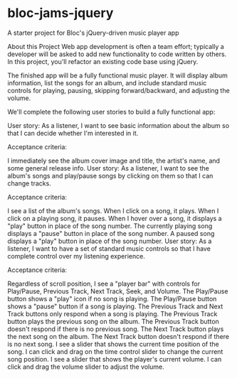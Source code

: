 # bloc-jams-jquery
A starter project for Bloc's jQuery-driven music player app

About this Project
Web app development is often a team effort; typically a developer will be asked to add new functionality to code written by others. In this project, you'll refactor an existing code base using jQuery.

The finished app will be a fully functional music player. It will display album information, list the songs for an album, and include standard music controls for playing, pausing, skipping forward/backward, and adjusting the volume.

We'll complete the following user stories to build a fully functional app:

User story: As a listener, I want to see basic information about the album so that I can decide whether I'm interested in it.

Acceptance criteria:

I immediately see the album cover image and title, the artist's name, and some general release info.
User story: As a listener, I want to see the album's songs and play/pause songs by clicking on them so that I can change tracks.

Acceptance criteria:

I see a list of the album's songs.
When I click on a song, it plays.
When I click on a playing song, it pauses.
When I hover over a song, it displays a "play" button in place of the song number.
The currently playing song displays a "pause" button in place of the song number.
A paused song displays a "play" button in place of the song number.
User story: As a listener, I want to have a set of standard music controls so that I have complete control over my listening experience.

Acceptance criteria:

Regardless of scroll position, I see a "player bar" with controls for Play/Pause, Previous Track, Next Track, Seek, and Volume.
The Play/Pause button shows a "play" icon if no song is playing.
The Play/Pause button shows a "pause" button if a song is playing.
The Previous Track and Next Track buttons only respond when a song is playing.
The Previous Track button plays the previous song on the album.
The Previous Track button doesn't respond if there is no previous song.
The Next Track button plays the next song on the album.
The Next Track button doesn't respond if there is no next song.
I see a slider that shows the current time position of the song.
I can click and drag on the time control slider to change the current song position.
I see a slider that shows the player's current volume.
I can click and drag the volume slider to adjust the volume.
